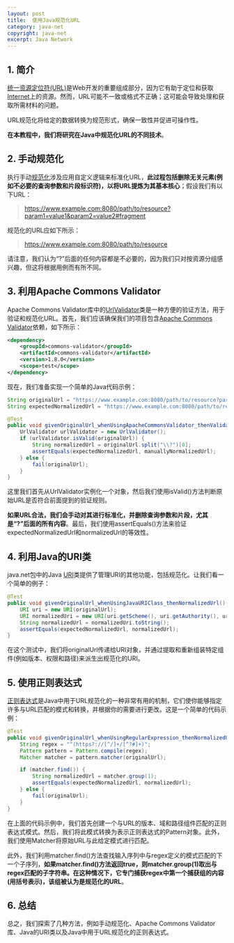 ```yaml
---
layout: post
title:  使用Java规范化URL
category: java-net
copyright: java-net
excerpt: Java Network
---
```


## 1. 简介

[统一资源定位符(URL)](https://www.baeldung.com/cs/uniform-resource-identifiers)是Web开发的重要组成部分，因为它有助于定位和获取[Internet](https://www.baeldung.com/cs/icmp)上的资源。然而，URL可能不一致或格式不正确；这可能会导致处理和获取所需材料的问题。

URL规范化将给定的数据转换为规范形式，确保一致性并促进可操作性。

**在本教程中，我们将研究在Java中规范化URL的不同技术**。

## 2. 手动规范化

执行手动[规范化](https://en.wikipedia.org/wiki/URI_normalization)涉及应用自定义逻辑来标准化URL，**此过程包括删除无关元素(例如不必要的查询参数和片段标识符)，以将URL提炼为其基本核心**；假设我们有以下URL：

> https://www.example.com:8080/path/to/resource?param1=value1&param2=value2#fragment

规范化的URL应如下所示：

> https://www.example.com:8080/path/to/resource

请注意，我们认为“?”后面的任何内容都是不必要的，因为我们只对按资源分组感兴趣，但这将根据用例而有所不同。

## 3. 利用Apache Commons Validator

Apache Commons Validator库中的[UrlValidator](https://www.baeldung.com/java-validate-url)类是一种方便的验证方法，用于验证和规范化URL。首先，我们应该确保我们的项目包含[Apache Commons Validator](https://mvnrepository.com/artifact/commons-validator/commons-validator)依赖，如下所示：

```xml
<dependency>
    <groupId>commons-validator</groupId>
    <artifactId>commons-validator</artifactId>
    <version>1.8.0</version>
    <scope>test</scope>
</dependency>
```

现在，我们准备实现一个简单的Java代码示例：

```java
String originalUrl = "https://www.example.com:8080/path/to/resource?param1=value1&param2=value2#fragment";
String expectedNormalizedUrl = "https://www.example.com:8080/path/to/resource";

@Test
public void givenOriginalUrl_whenUsingApacheCommonsValidator_thenValidatedAndMaybeManuallyNormalized() {
    UrlValidator urlValidator = new UrlValidator();
    if (urlValidator.isValid(originalUrl)) {
        String normalizedUrl = originalUrl.split("\\?")[0];
        assertEquals(expectedNormalizedUrl, manuallyNormalizedUrl);
    } else {
        fail(originalUrl);
    }
}
```

这里我们首先从UrlValidator实例化一个对象，然后我们使用isValid()方法判断原始URL是否符合前面提到的验证规则。

**如果URL合法，我们会手动对其进行标准化，并删除查询参数和片段，尤其是“?”后面的所有内容**。最后，我们使用assertEquals()方法来验证expectedNormalizedUrl和normalizedUrl的等效性。

## 4. 利用Java的URI类

java.net包中的Java [URI](https://www.baeldung.com/java-uri-create-and-new-uri)类提供了管理URI的其他功能，包括规范化。让我们看一个简单的例子：

```java
@Test
public void givenOriginalUrl_whenUsingJavaURIClass_thenNormalizedUrl() throws URISyntaxException {
    URI uri = new URI(originalUrl);
    URI normalizedUri = new URI(uri.getScheme(), uri.getAuthority(), uri.getPath(), null, null);
    String normalizedUrl = normalizedUri.toString();
    assertEquals(expectedNormalizedUrl, normalizedUrl);
}
```

在这个测试中，我们将originalUrl传递给URI对象，并通过提取和重新组装特定组件(例如版本、权限和路径)来派生出规范化的URI。

## 5. 使用正则表达式

[正则表达式](https://www.baeldung.com/java-regex-performance)是Java中用于URL规范化的一种非常有用的机制，它们使你能够指定许多与URL匹配的模式和转换，并根据你的需要进行更改。这是一个简单的代码示例：

```java
@Test
public void givenOriginalUrl_whenUsingRegularExpression_thenNormalizedUrl() throws URISyntaxException, UnsupportedEncodingException {
    String regex = "^(https?://[^/]+/[^?#]+)";
    Pattern pattern = Pattern.compile(regex);
    Matcher matcher = pattern.matcher(originalUrl);

    if (matcher.find()) {
        String normalizedUrl = matcher.group(1);
        assertEquals(expectedNormalizedUrl, normalizedUrl);
    } else {
        fail(originalUrl);
    }
}
```

在上面的代码示例中，我们首先创建一个与URL的版本、域和路径组件匹配的正则表达式模式。然后，我们将此模式转换为表示正则表达式的Pattern对象。此外，我们使用Matcher将原始URL与此给定模式进行匹配。

此外，我们利用matcher.find()方法查找输入序列中与regex定义的模式匹配的下一个子序列，**如果matcher.find()方法返回true，则matcher.group(1)取出与regex匹配的子字符串。在这种情况下，它专门捕获regex中第一个捕获组的内容(用括号表示)，该组被认为是规范化的URL**。

## 6. 总结

总之，我们探索了几种方法，例如手动规范化、Apache Commons Validator库、Java的URI类以及Java中用于URL规范化的正则表达式。